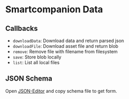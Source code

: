 # Smartcompanion Data

## Callbacks

 - `downloadData`: Download data and return parsed json
 - `downloadFile`: Download asset file and return blob
 - `remove`: Remove file with filename from filesystem
 - `save`: Store blob locally
 - `list`: List all local files

## JSON Schema

Open [JSON-Editor](https://json-editor.github.io/json-editor/) and copy schema file to get form.
